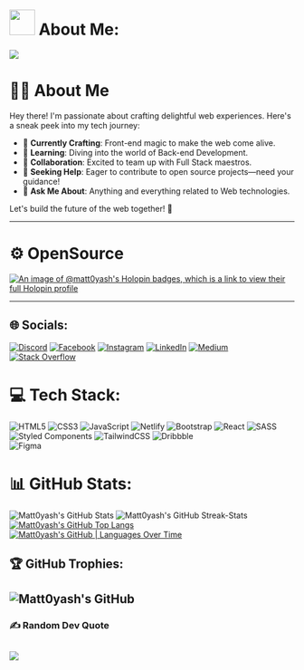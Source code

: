 # <img src="https://github.com/TheDudeThatCode/TheDudeThatCode/blob/master/Assets/Developer.gif" width="45" />  About Me: 

![](https://camo.githubusercontent.com/992babdffd8c74a1502de375fbdf7e4d54773242/68747470733a2f2f6d656469612e67697068792e636f6d2f6d656469612f53576f536b4e36447854737a71494b4571762f67697068792e676966)

# 👨‍💻 About Me

Hey there! I'm passionate about crafting delightful web experiences. Here's a sneak peek into my tech journey:

- 🔭 **Currently Crafting**: Front-end magic to make the web come alive.
- 🌱 **Learning**: Diving into the world of Back-end Development.
- 👯 **Collaboration**: Excited to team up with Full Stack maestros.
- 🤝 **Seeking Help**: Eager to contribute to open source projects—need your guidance!
- 💬 **Ask Me About**: Anything and everything related to Web technologies.

Let's build the future of the web together! 🚀
 
---

# ⚙ OpenSource
 [![An image of @matt0yash's Holopin badges, which is a link to view their full Holopin profile](https://holopin.me/matt0yash)](https://holopin.io/@matt0yash)

---
## 🌐 Socials:
[![Discord](https://img.shields.io/badge/Discord-%237289DA.svg?logo=discord&logoColor=white)](https://discord.gg/matt0yash)
[![Facebook](https://img.shields.io/badge/Facebook-%231877F2.svg?logo=Facebook&logoColor=white)](https://www.facebook.com/matt0yash)
[![Instagram](https://img.shields.io/badge/Instagram-%23E4405F.svg?logo=Instagram&logoColor=white)](https://instagram.com/matt0yash)
[![LinkedIn](https://img.shields.io/badge/LinkedIn-%230077B5.svg?logo=linkedin&logoColor=white)](https://www.linkedin.com/in/matt0yash)
[![Medium](https://img.shields.io/badge/Medium-12100E?logo=medium&logoColor=white)](https://medium.com/@matt0yash)
[![Stack Overflow](https://img.shields.io/badge/-Stackoverflow-FE7A16?logo=stack-overflow&logoColor=white)](https://stackoverflow.com/users/) 


# 💻 Tech Stack:
![HTML5](https://img.shields.io/badge/html5-%23E34F26.svg?style=for-the-badge&logo=html5&logoColor=white) 
![CSS3](https://img.shields.io/badge/css3-%231572B6.svg?style=for-the-badge&logo=css3&logoColor=white) 
![JavaScript](https://img.shields.io/badge/javascript-%23323330.svg?style=for-the-badge&logo=javascript&logoColor=%23F7DF1E) 
![Netlify](https://img.shields.io/badge/netlify-%23000000.svg?style=for-the-badge&logo=netlify&logoColor=#00C7B7) 
![Bootstrap](https://img.shields.io/badge/bootstrap-%23563D7C.svg?style=for-the-badge&logo=bootstrap&logoColor=white) 
![React](https://img.shields.io/badge/react-%2320232a.svg?style=for-the-badge&logo=react&logoColor=%2361DAFB) 
![SASS](https://img.shields.io/badge/SASS-hotpink.svg?style=for-the-badge&logo=SASS&logoColor=white) 
![Styled Components](https://img.shields.io/badge/styled--components-DB7093?style=for-the-badge&logo=styled-components&logoColor=white) 
![TailwindCSS](https://img.shields.io/badge/tailwindcss-%2338B2AC.svg?style=for-the-badge&logo=tailwind-css&logoColor=white) 
![Dribbble](https://img.shields.io/badge/Dribbble-EA4C89?style=for-the-badge&logo=dribbble&logoColor=white) 	
![Figma](https://img.shields.io/badge/figma-%23F24E1E.svg?style=for-the-badge&logo=figma&logoColor=white)


# 📊 GitHub Stats:

![Matt0yash's GitHub Stats](https://github-readme-stats.vercel.app/api?username=matt0yash&show_icons=true&theme=radical)
![Matt0yash's GitHub Streak-Stats](https://github-readme-streak-stats.herokuapp.com/?user=matt0yash&theme=radical&hide_border=false&align=right)<br/>
[![Matt0yash's GitHub Top Langs](https://github-readme-stats.vercel.app/api/top-langs/?username=matt0yash&layout=donut-vertical&theme=radical)](https://github.com/matt0yash/github-readme-stats)
[![Matt0yash's GitHub | Languages Over Time](https://stats.quine.sh/Matt0yash/languages-over-time?theme=dark)](https://quine.sh?utm_source=widgets&utm_campaign=Matt0yash)


## 🏆 GitHub Trophies:
![Matt0yash's GitHub](https://github-profile-trophy.vercel.app/?username=matt0yash&row=2&column=4&theme=radical&hide_border=false&align=center&margin-w=15&margin-h=15&no-frame=true)
---

### ✍ Random Dev Quote
![](https://quotes-github-readme.vercel.app/api?type=horizontal&theme=radical)
---

